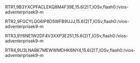 


RTR1,9B3YXCPFACLEKQ8M4F39E,15.6(2)T,IOSv,flash0:/vios-adventerprisek9-m




RTR2,9FGCYLQG6IP8D5WFB9UJJ,15.6(2)T,IOSv,flash0:/vios-adventerprisek9-m




RTR3,9Y6NE1W2DF4V3XXP3E251,15.6(2)T,IOSv,flash0:/vios-adventerprisek9-m




RTR4,9U3LNABK7MEWWMDHK6NY4,15.6(2)T,IOSv,flash0:/vios-adventerprisek9-m

